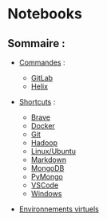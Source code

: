 # Notebooks


## Sommaire : 

- [Commandes](https://github.com/BertrandBorel/Notebooks/tree/main/Commandes) : 
  - [GitLab](https://github.com/BertrandBorel/Notebooks/tree/main/Commandes/Gitlab)
  - [Helix](https://github.com/BertrandBorel/Notebooks/tree/main/Commandes/Helix) 

- [Shortcuts](https://github.com/BertrandBorel/Notebooks/tree/main/Commandes/Raccourcis) :
  - [Brave](https://github.com/BertrandBorel/Notebooks/blob/main/Commandes/Raccourcis/Raccourcis_Brave.pdf)
  - [Docker](https://github.com/BertrandBorel/Notebooks/blob/main/Commandes/Docker.ipynb) 
  - [Git](https://github.com/BertrandBorel/Notebooks/blob/main/Commandes/Git.md)
  - [Hadoop](https://github.com/BertrandBorel/Notebooks/blob/main/Commandes/TP_%20Hadoop.ipynb)
  - [Linux/Ubuntu](https://github.com/BertrandBorel/Notebooks/blob/main/Commandes/Raccourcis/kubuntu.md)
  - [Markdown](https://github.com/BertrandBorel/Notebooks/blob/main/Commandes/Markdown.ipynb)
  - [MongoDB](https://github.com/BertrandBorel/Notebooks/blob/main/Commandes/Mongodb.ipynb)
  - [PyMongo](https://github.com/BertrandBorel/Notebooks/blob/main/Commandes/PyMongo.ipynb)
  - [VSCode](https://github.com/BertrandBorel/Notebooks/blob/main/Commandes/Raccourcis/VSCode.ipynb)
  - [Windows](https://github.com/BertrandBorel/Notebooks/blob/main/Commandes/Raccourcis/Windows.ipynb)

 - [Environnements virtuels](https://github.com/BertrandBorel/Notebooks/tree/main/Commandes/env)
   
